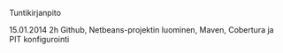 Tuntikirjanpito

15.01.2014	2h	Github, Netbeans-projektin luominen, Maven, Cobertura ja PIT konfigurointi
